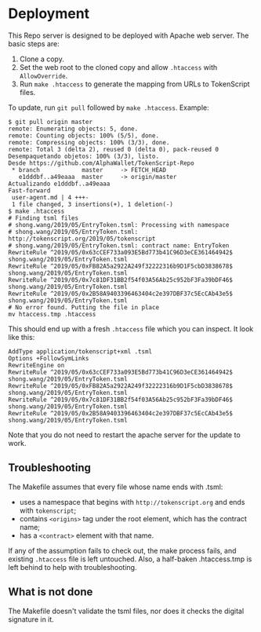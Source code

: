 # Deployment

This Repo server is designed to be deployed with Apache web server. The basic steps are:

1. Clone a copy.
2. Set the web root to the cloned copy and allow `.htaccess` with `AllowOverride`.
3. Run `make .htaccess` to generate the mapping from URLs to TokenScript files.

To update, run `git pull` followed by `make .htaccess`. Example:

    $ git pull origin master
    remote: Enumerating objects: 5, done.
    remote: Counting objects: 100% (5/5), done.
    remote: Compressing objects: 100% (3/3), done.
    remote: Total 3 (delta 2), reused 0 (delta 0), pack-reused 0
    Desempaquetando objetos: 100% (3/3), listo.
    Desde https://github.com/AlphaWallet/TokenScript-Repo
     * branch            master     -> FETCH_HEAD
       e1dddbf..a49eaaa  master     -> origin/master
    Actualizando e1dddbf..a49eaaa
    Fast-forward
     user-agent.md | 4 +++-
     1 file changed, 3 insertions(+), 1 deletion(-)
    $ make .htaccess
    # Finding tsml files
    # shong.wang/2019/05/EntryToken.tsml: Processing with namespace
    # shong.wang/2019/05/EntryToken.tsml: http://tokenscript.org/2019/05/tokenscript
    # shong.wang/2019/05/EntryToken.tsml: contract name: EntryToken
    RewriteRule ^2019/05/0x63cCEF733a093E5Bd773b41C96D3eCE361464942$ shong.wang/2019/05/EntryToken.tsml
    RewriteRule ^2019/05/0xFB82A5a2922A249f32222316b9D1F5cbD3838678$ shong.wang/2019/05/EntryToken.tsml
    RewriteRule ^2019/05/0x7c81DF31BB2f54f03A56Ab25c952bF3Fa39bDF46$ shong.wang/2019/05/EntryToken.tsml
    RewriteRule ^2019/05/0x2B58A9403396463404c2e397DBF37c5EcCAb43e5$ shong.wang/2019/05/EntryToken.tsml
    # No error found. Putting the file in place
    mv htaccess.tmp .htaccess

This should end up with a fresh `.htaccess` file which you can inspect. It look like this:

    AddType application/tokenscript+xml .tsml
    Options +FollowSymLinks
    RewriteEngine on
    RewriteRule ^2019/05/0x63cCEF733a093E5Bd773b41C96D3eCE361464942$ shong.wang/2019/05/EntryToken.tsml
    RewriteRule ^2019/05/0xFB82A5a2922A249f32222316b9D1F5cbD3838678$ shong.wang/2019/05/EntryToken.tsml
    RewriteRule ^2019/05/0x7c81DF31BB2f54f03A56Ab25c952bF3Fa39bDF46$ shong.wang/2019/05/EntryToken.tsml
    RewriteRule ^2019/05/0x2B58A9403396463404c2e397DBF37c5EcCAb43e5$ shong.wang/2019/05/EntryToken.tsml


Note that you do not need to restart the apache server for the update to work.

## Troubleshooting

The Makefile assumes that every file whose name ends with .tsml:

- uses a namespace that begins with `http://tokenscript.org` and ends with `tokenscript`;
- contains `<origins>` tag under the root element, which has the contract name;
- has a `<contract>` element with that name.

If any of the assumption fails to check out, the make process fails, and existing `.htaccess` file is left untouched. Also, a half-baken .htaccess.tmp is left behind to help with troubleshooting.

## What is not done

The Makefile doesn't validate the tsml files, nor does it checks the digital signature in it.
